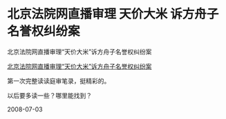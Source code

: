 # 北京法院网直播审理 天价大米 诉方舟子名誉权纠纷案

北京法院网直播审理“天价大米”诉方舟子名誉权纠纷案

[北京法院网直播审理“天价大米”诉方舟子名誉权纠纷案](http://www.xys-reader.org/blogs/fangzhouzi/2008/06/30/%e5%8c%97%e4%ba%ac%e6%b3%95%e9%99%a2%e7%bd%91%e7%9b%b4%e6%92%ad%e5%ae%a1%e7%90%86%e2%80%9c%e5%a4%a9%e4%bb%b7%e5%a4%a7%e7%b1%b3%e2%80%9d%e8%af%89%e6%96%b9%e8%88%9f%e5%ad%90%e5%90%8d%e8%aa%89%e6%9d%83e/)

第一次完整读读庭审笔录，挺精彩的。

以后要多读一些？哪里能找到？


2008-07-03
